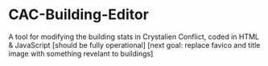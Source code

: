 # CAC-Building-Editor
A tool for modifying the building stats in Crystalien Conflict, coded in HTML &amp; JavaScript
[should be fully operational]
[next goal: replace favico and title image with something revelant to buildings]
